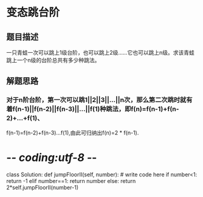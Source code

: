 # 变态跳台阶
## 题目描述
一只青蛙一次可以跳上1级台阶，也可以跳上2级……它也可以跳上n级。求该青蛙跳上一个n级的台阶总共有多少种跳法。
## 解题思路
### 对于n阶台阶，第一次可以跳1||2||3||...||n次，那么第二次跳时就有着f(n-1)||f(n-2)||f(n-3)||...||f(1)种跳法，即f(n)=f(n-1)+f(n-2)+...+f(1)、
f(n-1)=f(n-2)+f(n-3)...f(1),由此可归纳出f(n)=2 * f(n-1).
# -*- coding:utf-8 -*-
class Solution:
    def jumpFloorII(self, number):
        # write code here
        if number<1:
            return -1
        elif number==1:
            return number
        else:
            return 2*self.jumpFloorII(number-1)
         
